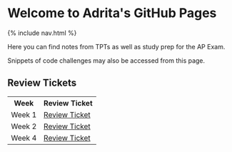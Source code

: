 # Welcome to Adrita's GitHub Pages
{% include nav.html %}

Here you can find notes from TPTs as well as study prep for the AP Exam.

Snippets of code challenges may also be accessed from this page.

## Review Tickets

<table>
  <tr>
    <th>Week</th>
    <th>Review Ticket</th>
  </tr>
  <tr>
    <td> Week 1 </td>
    <td><a href="https://github.com/adritac-tech/datastructures/issues/1" target="_blank">Review Ticket</a></td>
  <tr>
    <td> Week 2 </td>
    <td><a href="https://github.com/adritac-tech/datastructures/issues/2" target="_blank">Review Ticket</a></td>
  <tr>
    <td> Week 4 </td>
    <td><a href="https://github.com/adritac-tech/datastructures/issues/3" target="_blank">Review Ticket</a></td>
</table>
